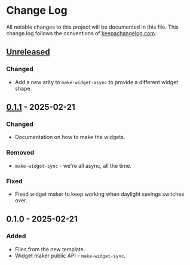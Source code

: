 # Change Log
All notable changes to this project will be documented in this file. This change log follows the conventions of [keepachangelog.com](http://keepachangelog.com/).

## [Unreleased]
### Changed
- Add a new arity to `make-widget-async` to provide a different widget shape.

## [0.1.1] - 2025-02-21
### Changed
- Documentation on how to make the widgets.

### Removed
- `make-widget-sync` - we're all async, all the time.

### Fixed
- Fixed widget maker to keep working when daylight savings switches over.

## 0.1.0 - 2025-02-21
### Added
- Files from the new template.
- Widget maker public API - `make-widget-sync`.

[Unreleased]: https://github.com/your-name/volcanoes/compare/0.1.1...HEAD
[0.1.1]: https://github.com/your-name/volcanoes/compare/0.1.0...0.1.1
